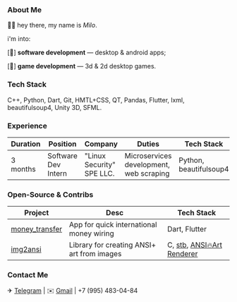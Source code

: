 ### About Me
👋🏻 hey there, my name is *Milo*.

i'm into:

[👾] **software development** — desktop & android apps;

[🎲] **game development** — 3d & 2d desktop games.

### Tech Stack
C++, Python, Dart, Git, HMTL+CSS, QT, Pandas, Flutter, lxml, beautifulsoup4, Unity 3D, SFML.

### Experience
Duration|Position|Company|Duties|Tech Stack
-|-|-|-|-
3 months|Software Dev Intern|"Linux Security" SPE LLC.|Microservices development, web scraping|Python, beautifulsoup4

### Open-Source & Contribs
Project|Desc|Tech Stack
-|-|-
[money_transfer](https://github.com/Ezekiel-Gadzama/money_transfer)|App for quick international money wiring|Dart, Flutter
[img2ansi](https://github.com/illmilo/img2ansi)|Library for creating ANSI+ art from images|C, [stb](https://github.com/nothings/stb), [ANSI🔥Art Renderer](https://github.com/mafik/ansi-art)

### Contact Me
✈ [Telegram](https://t.me/illmilo)   |   ✉️ [Gmail](mailto:illfqm@gmail.com)   |   +7 (995) 483-04-84
